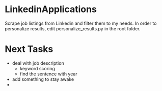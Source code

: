 # LinkedinApplications
Scrape job listings from Linkedin and filter them to my needs. In order to personalize results, edit personalize_results.py in the root folder. 

# Next Tasks
- deal with job description
    - keyword scoring
    - find the sentence with year
- add something to stay awake
- 